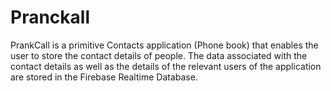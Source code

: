 # Pranckall
PrankCall is a primitive Contacts application (Phone book) that enables the user to store the contact details of people. The data associated with the contact details as well as the details of the relevant users of the application are stored in the Firebase Realtime Database.
